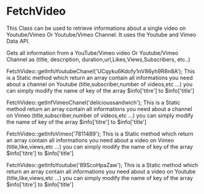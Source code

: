 FetchVideo
==========

This Class can be used to retrieve informations about a single video on Youtube/Vimeo Or Youtube/Vimeo Channel. 
It uses the Youtube and Vimeo Data API.

Gets all information from a YouTube/Vimeo video Or Youtube/Vimeo Channel as 
(title, description, duration,url,Likes,Views,Subscribers, etc..) 


FetchVideo::getInfoYoutubeChanel('UCqyku6Kdofy1nV86yh9R8n8A');
This is a Static method which return an array contain all informations you need about a channel on Youtube (title,subscriber,number of videos,etc ...)
you can simply modify the name of key of the array
$info['titre'] to $info['title']


FetchVideo::getInfVimeoChanel('delicioussandwich');
This is a Static method return an array contain all informations you need about a channel on Vimeo (title,subscriber,number of videos,etc ...)
you can simply modify the name of key of the array
$info['titre'] to $info['title']


FetchVideo::getInfoVimeo('7811489');
This is a Static method which return an array contain all informations you need about a video on Vimeo (title,like,views,etc ...)
you can simply modify the name of key of the array
$info['titre'] to $info['title']


FetchVideo::getInfoYoutube('89ScoHpaZaw');
This is a Static method which return an array contain all informations you need about a video on Youtube (title,like,views,etc ...)
you can simply modify the name of key of the array
$info['titre'] to $info['title']
